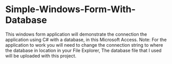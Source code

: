 # Simple-Windows-Form-With-Database
This windows form application will demonstrate the connection the application using C# with a database, in this Microsoft Access. 
Note: For the application to work you will need to change the connection string to where the database in location in your File Explorer, The database file that I used will be uploaded with this project.

